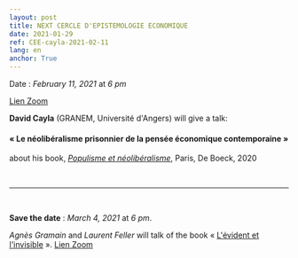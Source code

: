 ```yaml
---
layout: post
title: NEXT CERCLE D'EPISTEMOLOGIE ECONOMIQUE
date: 2021-01-29
ref: CEE-cayla-2021-02-11
lang: en
anchor: True
---
```


<i class="fas fa-table"></i> Date : _February 11, 2021_ at _6 pm_

<i class="fas fa-map-marked"></i> [Lien Zoom](https://zoom.univ-paris1.fr/j/95996963723?pwd=T1BDTllzTmp6R05xOWZ6RFpZWjBWUT09)

**David Cayla** (GRANEM, Université d'Angers) will give a talk:

#### « Le néolibéralisme prisonnier de la pensée économique contemporaine »

about his book,  [*Populisme et néolibéralisme*](https://www.deboecksuperieur.com/ouvrage/9782807328839-populisme-et-neoliberalisme), Paris, De Boeck, 2020

<!--more-->

<br>
<hr />
<br>

**Save the date** : _March 4, 2021_ at _6 pm_.

_Agnès Gramain_ and _Laurent Feller_ will talk of the book « [L'évident et l'invisible](http://www.editionsdelasorbonne.fr/en/livre/?GCOI=28405100304930) ». [Lien Zoom](https://zoom.univ-paris1.fr/j/92828270692?pwd=RjZOb3JvUWRBQiswWlFkc2Q0b0RQQT09)
